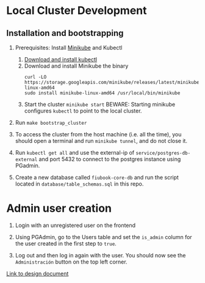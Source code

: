 # Local Cluster Development

## Installation and bootstrapping

1. Prerequisites: Install [Minikube](https://minikube.sigs.k8s.io/docs/start/) and Kubectl

    1. [Download and install kubectl](https://kubernetes.io/docs/tasks/tools/install-kubectl-linux/)
    2. Download and install Minikube the binary
        ```
        curl -LO https://storage.googleapis.com/minikube/releases/latest/minikube-linux-amd64
        sudo install minikube-linux-amd64 /usr/local/bin/minikube
        ```
    3. Start the cluster
       `minikube start`
       BEWARE: Starting minikube configures `kubectl` to point to the local cluster.

2. Run `make bootstrap_cluster`

3. To access the cluster from the host machine (i.e. all the time), you should open a terminal and run `minikube tunnel`, and do not close it.

4. Run `kubectl get all` and use the external-ip of `service/postgres-db-external` and port 5432 to connect to the postgres instance using PGadmin.

5. Create a new database called `fiubook-core-db` and run the script located in `database/table_schemas.sql` in this repo.

# Admin user creation

1. Login with an unregistered user on the frontend

2. Using PGAdmin, go to the Users table and set the `is_admin` column for the user created in the first step to `true`.

3. Log out and then log in again with the user. You should now see the `Administración` button on the top left corner.

[Link to design document](https://docs.google.com/document/d/1E47VkvhY0L77N5DmNpXWNVSmEmn4XE_PP-RnZ7xKpCM/edit)
